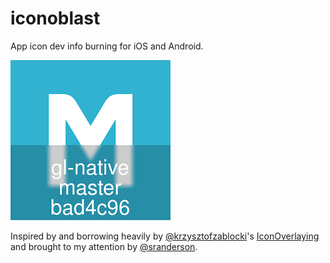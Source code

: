 # iconoblast

App icon dev info burning for iOS and Android. 

![](./sample.png)

Inspired by and borrowing heavily by [@krzysztofzablocki](https://github.com/krzysztofzablocki)'s [IconOverlaying](https://github.com/krzysztofzablocki/IconOverlaying) and brought to my attention by [@sranderson](https://github.com/sranderson]). 
